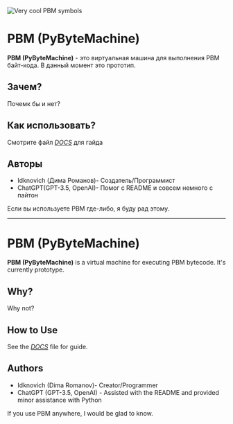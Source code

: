


![Very cool PBM symbols](https://i.postimg.cc/bJ4CgPBk/38-20230912202930.png)
# PBM (PyByteMachine)

**PBM (PyByteMachine)** - это виртуальная машина для выполнения PBM байт-кода. В данный момент это прототип.

## Зачем?

Почемк бы и нет?

## Как использовать?

Смотрите файл [*DOCS*](DOCS.md) для гайда

## Авторы

- Idknovich (Дима Романов)- Создатель/Программист
- ChatGPT(GPT-3.5, OpenAI)- Помог с README и совсем немного с пайтон


Если вы используете PBM где-либо, я буду рад этому.

---

# PBM (PyByteMachine)

**PBM (PyByteMachine)** is a virtual machine for executing PBM bytecode. It's currently prototype.

## Why?

Why not?

## How to Use

See the [*DOCS*](DOCS.md) file for guide.

## Authors

- Idknovich (Dima Romanov)- Creator/Programmer
- ChatGPT (GPT-3.5, OpenAI) - Assisted with the README and provided minor assistance with Python


If you use PBM anywhere, I would be glad to know.
